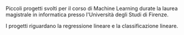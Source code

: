 Piccoli progetti svolti per il corso di Machine Learning durate la laurea magistrale in informatica presso l'Università degli Studi di Firenze.

I progetti riguardano la regressione lineare e la classificazione lineare.
